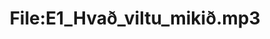 ---
title: File:E1_Hvað_viltu_mikið.mp3
recording of: Hvað viltu mikið?
reading speed: slow
speaker: E
license: CC0
---